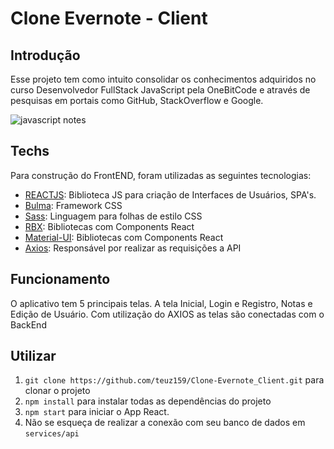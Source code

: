 # Clone Evernote - Client

## Introdução

Esse projeto tem como intuito consolidar os conhecimentos adquiridos no curso Desenvolvedor FullStack JavaScript pela OneBitCode e através de pesquisas em portais como GitHub, StackOverflow e Google.

![javascript notes](https://user-images.githubusercontent.com/100682248/172067131-e65a72d8-5a7b-4d56-a441-f92c3ceed1d6.png)

## Techs

Para construção do FrontEND, foram utilizadas as seguintes tecnologias:

* [REACTJS](https://reactjs.org/): Biblioteca JS para criação de Interfaces de Usuários, SPA's.
* [Bulma](https://bulma.io/): Framework CSS
* [Sass](https://sass-lang.com/): Linguagem para folhas de estilo CSS
* [RBX](https://dfee.github.io/rbx/): Bibliotecas com Components React
* [Material-UI](https://mui.com/pt/): Bibliotecas com Components React
* [Axios](https://axios-http.com/ptbr/docs/intro): Responsável por realizar as requisições a API

## Funcionamento

O aplicativo tem 5 principais telas. A tela Inicial, Login e Registro, Notas e Edição de Usuário. Com utilização do AXIOS as telas são conectadas com o BackEnd

## Utilizar
1. `git clone https://github.com/teuz159/Clone-Evernote_Client.git` para clonar o projeto
2. `npm install` para instalar todas as dependências do projeto
3. `npm start` para iniciar o App React.
4. Não se esqueça de realizar a conexão com seu banco de dados em `services/api`
